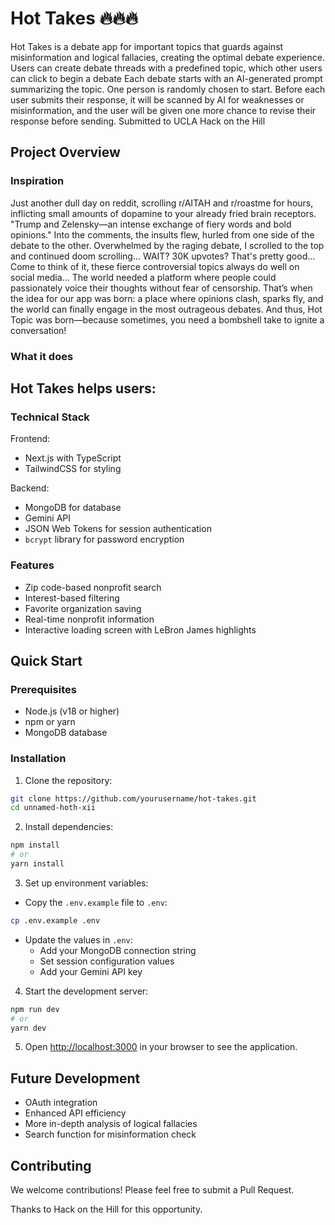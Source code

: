 # Hot Takes 🔥🔥🔥

Hot Takes is a debate app for important topics that guards against misinformation and logical fallacies, creating the optimal debate experience. Users can create debate threads with a predefined topic, which other users can click to begin a debate
Each debate starts with an AI-generated prompt summarizing the topic. One person is randomly chosen to start. Before each user submits their response, it will be scanned by AI for weaknesses or misinformation, and the user will be given one more chance to revise their response before sending. Submitted to UCLA Hack on the Hill

## Project Overview 

### Inspiration
Just another dull day on reddit, scrolling r/AITAH and r/roastme for hours, inflicting small amounts of dopamine to your already fried brain receptors. "Trump and Zelensky—an intense exchange of fiery words and bold opinions." Into the comments, the insults flew, hurled from one side of the debate to the other. Overwhelmed by the raging debate, I scrolled to the top and continued doom scrolling... WAIT? 30K upvotes? That's pretty good... Come to think of it, these fierce controversial topics always do well on social media... The world needed a platform where people could passionately voice their thoughts without fear of censorship. That’s when the idea for our app was born: a place where opinions clash, sparks fly, and the world can finally engage in the most outrageous debates. And thus, Hot Topic was born—because sometimes, you need a bombshell take to ignite a conversation!

### What it does 

Hot Takes helps users:
- 

### Technical Stack 

Frontend:
- Next.js with TypeScript
- TailwindCSS for styling

Backend:
- MongoDB for database
- Gemini API
- JSON Web Tokens for session authentication
- `bcrypt` library for password encryption

### Features 

- Zip code-based nonprofit search
- Interest-based filtering
- Favorite organization saving
- Real-time nonprofit information
- Interactive loading screen with LeBron James highlights

## Quick Start 

### Prerequisites
- Node.js (v18 or higher)
- npm or yarn
- MongoDB database

### Installation

1. Clone the repository:
```bash
git clone https://github.com/yourusername/hot-takes.git
cd unnamed-hoth-xii
```

2. Install dependencies:
```bash
npm install
# or
yarn install
```

3. Set up environment variables:
- Copy the `.env.example` file to `.env`:
```bash
cp .env.example .env
```
- Update the values in `.env`:
  - Add your MongoDB connection string
  - Set session configuration values
  - Add your Gemini API key

4. Start the development server:
```bash
npm run dev
# or
yarn dev
```

5. Open [http://localhost:3000](http://localhost:3000) in your browser to see the application.

## Future Development 

- OAuth integration
- Enhanced API efficiency
- More in-depth analysis of logical fallacies
- Search function for misinformation check

## Contributing 

We welcome contributions! Please feel free to submit a Pull Request.


Thanks to Hack on the Hill for this opportunity.